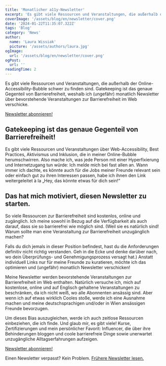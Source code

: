 ```yaml
---
title: 'Monatlicher a11y-Newsletter'
excerpt: 'Es gibt viele Ressourcen und Veranstaltungen, die außerhalb der Online-Accessibility Bubble schwer zu finden sind. Gatekeeping ist das Gegenteil von Barrierefreiheit. Deshalb verschicke ich (ungefähr) einmal im Monat einen Newsletter über anstehende Veranstaltungen zur Barrierefreiheit im Internet ...'
coverImage: '/assets/blog/en/newsletter/cover.png'
date: '2024-01-22T11:35:07.322Z'
tags: 'Blog'
category: 'News'
author:
  name: 'Laura Wissiak'
  picture: '/assets/authors/laura.jpg'
ogImage:
  url: '/assets/blog/en/newsletter/cover.png'
ogPost:
  url: ''
readingTime: 2
---
```


Es gibt viele Ressourcen und Veranstaltungen, die außerhalb der Online-Accessibility-Bubble schwer zu finden sind. Gatekeeping ist das genaue Gegenteil von Barrierefreiheit, weshalb ich (ungefähr) monatlich Newsletter über bevorstehende Veranstaltungen zur Barrierefreiheit im Web verschicke.

[Newsletter abonnieren!](https://laurawissiak.substack.com/subscribe)

## Gatekeeping ist das genaue Gegenteil von Barrierefreiheit!

Es gibt viele Ressourcen und Veranstaltungen über Web-Accessibility, Best Practices, Aktivismus und Inklusion, die in meiner Online-Bubble herumschwirren. Also mache ich, was jede Person mit einer Hyperfixierung und Internetzugang tun würde: Ich melde mich bei fast allen an. Wann immer ich dachte, es könnte auch für die Jobs meiner Freunde relevant sein oder einfach gut zu ihren Interessen passen, habe ich ihnen den Link weitergeleitet à la „Hey, das könnte etwas für dich sein!“

## Das hat mich motiviert, diesen Newsletter zu starten.

So viele Ressourcen zur Barrierefreiheit sind kostenlos, online und zugänglich. Ich meine sowohl in Bezug auf die Verfügbarkeit als auch darauf, dass sie so barrierefrei wie möglich sind. (Weil sie es natürlich sind! Warum sollte man eine Veranstaltung zur Barrierefreiheit unzugänglich machen?

Falls du dich jemals in dieser Position befindest, hast du die Anforderungen definitiv nicht richtig verstanden. Geh in die Ecke und denke darüber nach, wo dein Überprüfungs- und Genehmigungsprozess versagt hat.) Anstatt individuell Links nur für meine Freunde zu kuratieren, möchte ich das optimieren und (ungefähr) monatlich Newsletter verschicken!

Meine Newsletter werden bevorstehende Veranstaltungen zur Barrierefreiheit im Web enthalten. Natürlich versuche ich, mich auf kostenlose, online und auf Englisch gehaltene Veranstaltungen zu beschränken, da ich nicht weiß, wo alle Abonnenten ansässig sind. Aber wenn ich auf etwas wirklich Cooles stoße, werde ich eine Ausnahme machen und meine deutschsprachigen und/oder in Wien ansässigen Freunde bevorzugen.

Um dieses Bias auszugleichen, werde ich auch zeitlose Ressourcen einbeziehen, die ich finde. Und glaub mir, es gibt viele! Kurse, Zertifizierungen und mein persönlicher Favorit: Influencer, die über ihre Behinderungen bloggen und coole barrierefreie Dinge sowie unerwartet unzugängliche Alltagserfahrungen aufzeigen.

[Newsletter abonnieren!](https://laurawissiak.substack.com/subscribe)

Einen Newsletter verpasst? Kein Problem. [Frühere Newsletter lesen.](https://laurawissiak.substack.com/)
